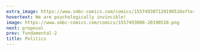 ```yaml
---
extra_image: https://www.smbc-comics.com/comics/155749307120190510after.png
hovertext: We are psychologically invincible!
image: https://www.smbc-comics.com/comics/1557493008-20190510.png
next: proposal
prev: fundamental-2
title: Politics
---
```


